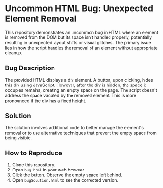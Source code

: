 # Uncommon HTML Bug: Unexpected Element Removal

This repository demonstrates an uncommon bug in HTML where an element is removed from the DOM but its space isn't handled properly, potentially resulting in unexpected layout shifts or visual glitches. The primary issue lies in how the script handles the removal of an element without appropriate cleanup.

## Bug Description

The provided HTML displays a div element.  A button, upon clicking, hides this div using JavaScript. However, after the div is hidden, the space it occupies remains, creating an empty space on the page.  The script doesn't address the space vacated by the removed element. This is more pronounced if the div has a fixed height.

## Solution

The solution involves additional code to better manage the element's removal or to use alternative techniques that prevent the empty space from being visible.

## How to Reproduce

1. Clone this repository.
2. Open `bug.html` in your web browser.
3. Click the button. Observe the empty space left behind.
4. Open `bugSolution.html` to see the corrected version.